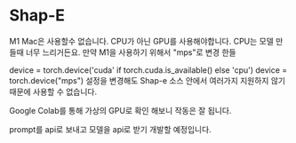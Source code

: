 # Shap-E

M1 Mac은 사용할수 없습니다. CPU가 아닌 GPU를 사용해야합니다. CPU는 모델 만들때 너무 느리거든요. 만약 M1을 사용하기 위해서 "mps"로 변경 한들

device = torch.device('cuda' if torch.cuda.is_available() else 'cpu')
device = torch.device("mps")
설정을 변경해도 Shap-e 소스 안에서 여러가지 지원하지 않기 때문에 사용할 수 없습니다.

Google Colab를 통해 가상의 GPU로 확인 해보니 작동은 잘 됩니다.

prompt를 api로 보내고 모델을 api로 받기 개발할 예정입니다.